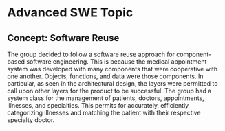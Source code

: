 # Advanced SWE Topic

## Concept: Software Reuse

The group decided to follow a software reuse approach for component-based software engineering. This is because the medical appointment system was developed with many components that were cooperative with one another. Objects, functions, and data were those components. In particular, as seen in the architectural design, the layers were permitted to call upon other layers for the product to be successful. The group had a system class for the management of patients, doctors, appointments, illnesses, and specialties. This permits for accurately, efficiently categorizing illnesses and matching the patient with their respective specialty doctor. 